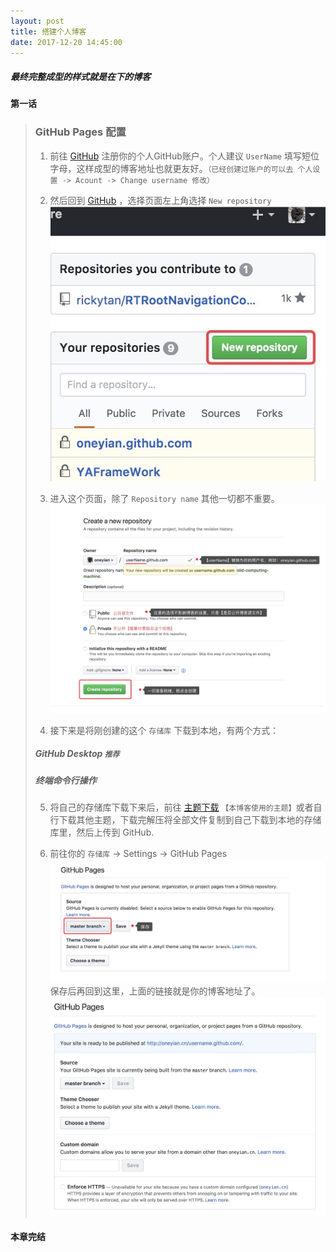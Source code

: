 ```yaml
---
layout: post
title: 搭建个人博客
date: 2017-12-20 14:45:00
---
```


##### 最终完整成型的样式就是在下的博客

#### 第一话 

> ### GitHub Pages 配置
> 
> 1. 前往 [GitHub](https://github.com) 注册你的个人GitHub账户。个人建议 `UserName` 填写短位字母，这样成型的博客地址也就更友好。`（已经创建过账户的可以去 个人设置 -> Acount -> Change username 修改）`
> 
> 2. 然后回到 [GitHub](https://github.com) ，选择页面左上角选择 `New repository` 
> ![1](/assets/2017-12-20/1.jpg)
> 
> 3. 进入这个页面，除了 `Repository name` 其他一切都不重要。
> ![2](/assets/2017-12-20/2.jpg)
> 
> 4. 接下来是将刚创建的这个 `存储库` 下载到本地，有两个方式：
> ##### GitHub Desktop `推荐`
> ##### 终端命令行操作
> 
> 5. 将自己的存储库下载下来后，前往 [主题下载](https://github.com/onevcat/vno-jekyll) `【本博客使用的主题】`或者自行下载其他主题，下载完解压将全部文件复制到自己下载到本地的存储库里，然后上传到 GitHub.
> 
> 6.  前往你的 `存储库` -> Settings -> GitHub Pages 
> ![3](/assets/2017-12-20/3.jpg)
>  保存后再回到这里，上面的链接就是你的博客地址了。
> ![4](/assets/2017-12-20/4.jpg)
> 

#### 本章完结



